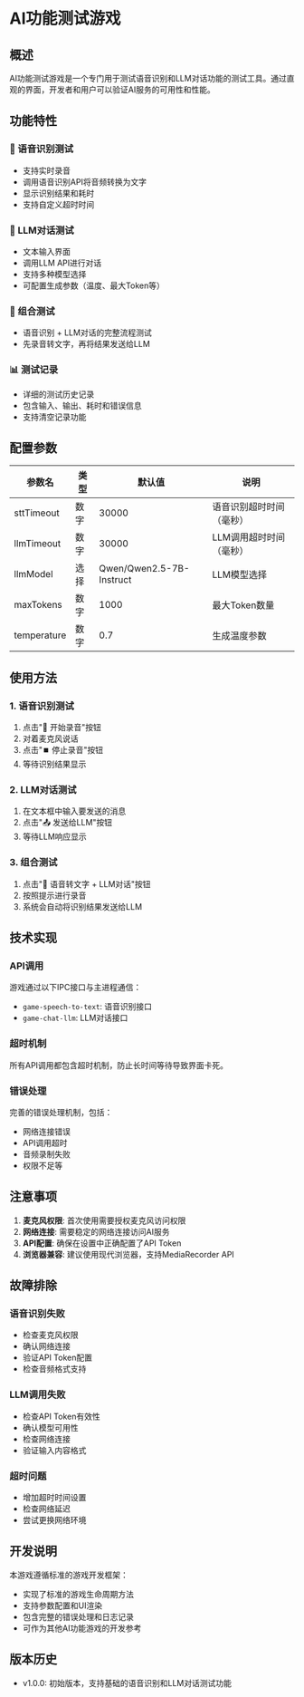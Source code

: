 # AI功能测试游戏

## 概述

AI功能测试游戏是一个专门用于测试语音识别和LLM对话功能的测试工具。通过直观的界面，开发者和用户可以验证AI服务的可用性和性能。

## 功能特性

### 🎤 语音识别测试
- 支持实时录音
- 调用语音识别API将音频转换为文字
- 显示识别结果和耗时
- 支持自定义超时时间

### 💬 LLM对话测试
- 文本输入界面
- 调用LLM API进行对话
- 支持多种模型选择
- 可配置生成参数（温度、最大Token等）

### 🔄 组合测试
- 语音识别 + LLM对话的完整流程测试
- 先录音转文字，再将结果发送给LLM

### 📊 测试记录
- 详细的测试历史记录
- 包含输入、输出、耗时和错误信息
- 支持清空记录功能

## 配置参数

| 参数名 | 类型 | 默认值 | 说明 |
|--------|------|--------|------|
| sttTimeout | 数字 | 30000 | 语音识别超时时间（毫秒） |
| llmTimeout | 数字 | 30000 | LLM调用超时时间（毫秒） |
| llmModel | 选择 | Qwen/Qwen2.5-7B-Instruct | LLM模型选择 |
| maxTokens | 数字 | 1000 | 最大Token数量 |
| temperature | 数字 | 0.7 | 生成温度参数 |

## 使用方法

### 1. 语音识别测试
1. 点击"🎤 开始录音"按钮
2. 对着麦克风说话
3. 点击"⏹️ 停止录音"按钮
4. 等待识别结果显示

### 2. LLM对话测试
1. 在文本框中输入要发送的消息
2. 点击"📤 发送给LLM"按钮
3. 等待LLM响应显示

### 3. 组合测试
1. 点击"🎯 语音转文字 + LLM对话"按钮
2. 按照提示进行录音
3. 系统会自动将识别结果发送给LLM

## 技术实现

### API调用
游戏通过以下IPC接口与主进程通信：

- `game-speech-to-text`: 语音识别接口
- `game-chat-llm`: LLM对话接口

### 超时机制
所有API调用都包含超时机制，防止长时间等待导致界面卡死。

### 错误处理
完善的错误处理机制，包括：
- 网络连接错误
- API调用超时
- 音频录制失败
- 权限不足等

## 注意事项

1. **麦克风权限**: 首次使用需要授权麦克风访问权限
2. **网络连接**: 需要稳定的网络连接访问AI服务
3. **API配置**: 确保在设置中正确配置了API Token
4. **浏览器兼容**: 建议使用现代浏览器，支持MediaRecorder API

## 故障排除

### 语音识别失败
- 检查麦克风权限
- 确认网络连接
- 验证API Token配置
- 检查音频格式支持

### LLM调用失败
- 检查API Token有效性
- 确认模型可用性
- 检查网络连接
- 验证输入内容格式

### 超时问题
- 增加超时时间设置
- 检查网络延迟
- 尝试更换网络环境

## 开发说明

本游戏遵循标准的游戏开发框架：
- 实现了标准的游戏生命周期方法
- 支持参数配置和UI渲染
- 包含完整的错误处理和日志记录
- 可作为其他AI功能游戏的开发参考

## 版本历史

- v1.0.0: 初始版本，支持基础的语音识别和LLM对话测试功能